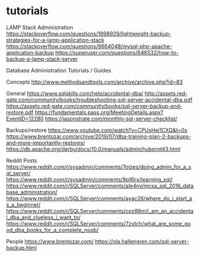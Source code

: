 # tutorials



LAMP Stack Administration
https://stackoverflow.com/questions/1898929/lightweight-backup-strategies-for-a-lamp-application-stack
https://stackoverflow.com/questions/9664048/mysql-php-apache-application-backup
https://superuser.com/questions/646532/how-to-backup-a-lamp-stack-server

Database Administration Tutorials / Guides 

Concepts
http://www.methodsandtools.com/archive/archive.php?id=83

General
https://www.sqlskills.com/help/accidental-dba/
http://assets.red-gate.com/community/books/troubleshooting-sql-server-accidental-dba.pdf
https://assets.red-gate.com/community/books/sql-server-backup-and-restore.pdf
https://fundamentals.pass.org/MeetingDetails.aspx?EventID=12280
https://jasonstrate.com/monthly-sql-server-checklist/

Backups/restore
https://www.youtube.com/watch?v=CPUsHei1CXQ&t=0s
https://www.brentozar.com/archive/2019/07/dba-training-plan-2-backups-and-more-importantly-restores/
https://db.apache.org/derby/docs/10.0/manuals/admin/hubprnt43.html

Reddit Posts
https://www.reddit.com/r/sysadmin/comments/7ojzes/doing_admin_for_a_sql_server/
https://www.reddit.com/r/sysadmin/comments/9p16rx/learning_sql/
https://www.reddit.com/r/SQLServer/comments/ale4nv/mcsa_sql_2016_database_administration/
https://www.reddit.com/r/SQLServer/comments/ayac26/where_do_i_start_as_a_beginner/
https://www.reddit.com/r/SQLServer/comments/cpz86m/i_am_an_accidental_dba_and_clueless_i_want_to/
https://www.reddit.com/r/SQLServer/comments/7zxtch/what_are_some_good_dba_books_for_a_complete_noob/

People 
https://www.brentozar.com/
https://ola.hallengren.com/sql-server-backup.html
